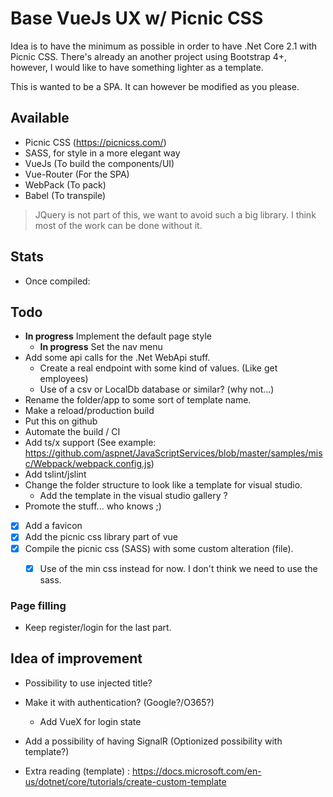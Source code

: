 # Base VueJs UX w/ Picnic CSS
Idea is to have the minimum as possible in order to have .Net Core 2.1 with Picnic CSS. There's already an another project using Bootstrap 4+, however, I would like to have something lighter as a template.

This is wanted to be a SPA. It can however be modified as you please.

## Available
- Picnic CSS (https://picnicss.com/)
- SASS, for style in a more elegant way
- VueJs (To build the components/UI)
- Vue-Router (For the SPA)
- WebPack (To pack)
- Babel (To transpile)

> JQuery is not part of this, we want to avoid such a big library. I think most of the work can be done without it.

## Stats
- Once compiled:

## Todo
- **In progress** Implement the default page style
  - **In progress** Set the nav menu
- Add some api calls for the .Net WebApi stuff.
  - Create a real endpoint with some kind of values. (Like get employees)
  - Use of a csv or LocalDb database or similar? (why not...)
- Rename the folder/app to some sort of template name.
- Make a reload/production build
- Put this on github
- Automate the build / CI
- Add ts/x support (See example: https://github.com/aspnet/JavaScriptServices/blob/master/samples/misc/Webpack/webpack.config.js)
- Add tslint/jslint
- Change the folder structure to look like a template for visual studio.
  - Add the template in the visual studio gallery ?
- Promote the stuff... who knows ;)
- [X] Add a favicon
- [X] Add the picnic css library part of vue
- [X] Compile the picnic css (SASS) with some custom alteration (file).
  - [X] Use of the min css instead for now. I don't think we need to use the sass.


### Page filling
- Keep register/login for the last part.

## Idea of improvement
- Possibility to use injected title?
- Make it with authentication? (Google?/O365?)
  - Add VueX for login state
- Add a possibility of having SignalR (Optionized possibility with template?)

- Extra reading (template) : https://docs.microsoft.com/en-us/dotnet/core/tutorials/create-custom-template
